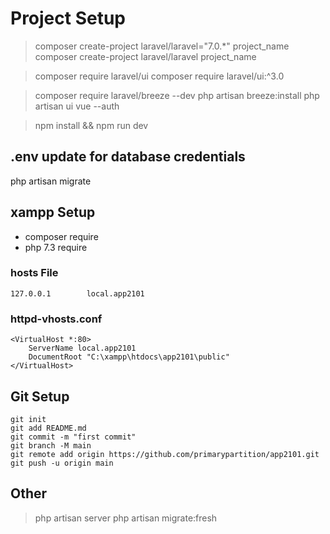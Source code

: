 # Project Setup

> composer create-project laravel/laravel="7.0.*" project_name
> composer create-project laravel/laravel project_name

> composer require laravel/ui
> composer require laravel/ui:^3.0

> composer require laravel/breeze --dev
> php artisan breeze:install
> php artisan ui vue --auth

> npm install && npm run dev


## .env update for database credentials

php artisan migrate


## xampp Setup 

- composer require
- php 7.3 require

### hosts File

```
127.0.0.1        local.app2101
```


### httpd-vhosts.conf

```
<VirtualHost *:80>   
	ServerName local.app2101
	DocumentRoot "C:\xampp\htdocs\app2101\public" 
</VirtualHost>
```


## Git Setup

```
git init
git add README.md
git commit -m "first commit"
git branch -M main
git remote add origin https://github.com/primarypartition/app2101.git
git push -u origin main
```


## Other


> php artisan server
> php artisan migrate:fresh
